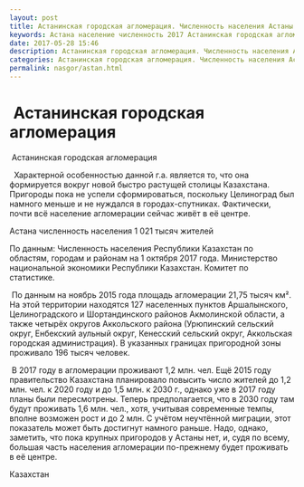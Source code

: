 ```yaml
---
layout: post
title: Астанинская городская агломерация. Численность населения Астаны
keywords: Астана население численность 2017 Астанинская городская агломерация
date: 2017-05-28 15:46
description: Астанинская городская агломерация. Численность населения Астаны
categories: Астанинская городская агломерация. Численность населения Астаны
permalink: nasgor/astan.html
---
```


#  Астанинская городская агломерация



 Астанинская городская агломерация



  Характерной особенностью данной г.а. является то, что она формируется вокруг новой быстро растущей столицы Казахстана. Пригороды пока не успели сформироваться, поскольку Целиноград был намного меньше и не нуждался в городах-спутниках.
Фактически, почти всё население агломерации сейчас живёт в её центре.






Астана численность населения 1 021 тысяч жителей
 


 По данным: Численность населения Республики Казахстан по областям, городам и районам на 1 октября 2017 года. Министерство национальной экономики Республики Казахстан. Комитет по статистике.


 По данным на ноябрь 2015 года площадь агломерации 21,75 тысяч км². На этой территории находятся 127 населенных пунктов Аршалынского, Целиноградского и Шортандинского районов Акмолинской области, а также четырёх округов Аккольского района (Урюпинский сельский округ, Енбекский аульный округ, Кенесский сельский округ, Аккольская городская администрация). В указанных границах пригородной зоны проживало 196 тысяч человек.






 В 2017 году в агломерации проживают 1,2 млн. чел. 
Ещё 2015 году правительство Казахстана планировало повысить число жителей до 1,2 млн. чел. к 2020 году и до 1,5 млн. к 2030 г., однако уже в 2017 году планы были пересмотрены. Теперь предполагается, что в 2030 году там будут проживать 1,6 млн. чел., хотя, учитывая современные темпы, вполне возможен рост и до 2 млн. С учётом неучтённой миграции, этот показатель может быть достигнут намного раньше.
Надо, однако, заметить, что пока крупных пригородов у Астаны нет, и, судя по всему, большая часть населения агломерации по-прежнему будет проживать в её центре.









Казахстан

		
